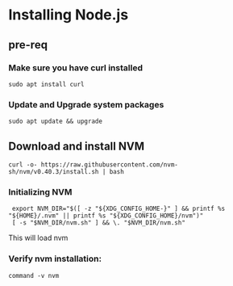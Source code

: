 # Installing Node.js

## pre-req


### Make sure you have curl installed
```
sudo apt install curl
```


### Update and Upgrade system packages

```
sudo apt update && upgrade
```

## Download and install NVM


```
curl -o- https://raw.githubusercontent.com/nvm-sh/nvm/v0.40.3/install.sh | bash
```


###  Initializing NVM

```
 export NVM_DIR="$([ -z "${XDG_CONFIG_HOME-}" ] && printf %s "${HOME}/.nvm" || printf %s "${XDG_CONFIG_HOME}/nvm")" 
 [ -s "$NVM_DIR/nvm.sh" ] && \. "$NVM_DIR/nvm.sh"
```

 This will load nvm 


### Verify nvm installation:
```
command -v nvm
```

